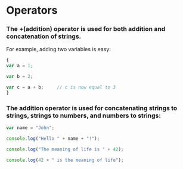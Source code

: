 # Operators 

### The +(addition) operator is used for both addition and concatenation of strings.

For example, adding two variables is easy:
```JavaScript
{
var a = 1;

var b = 2;

var c = a + b;     // c is now equal to 3
}
```

### The addition operator is used for concatenating strings to strings, strings to numbers, and numbers to strings:
```JavaScript
var name = "John";

console.log("Hello " + name + "!");

console.log("The meaning of life is " + 42);

console.log(42 + " is the meaning of life");
```